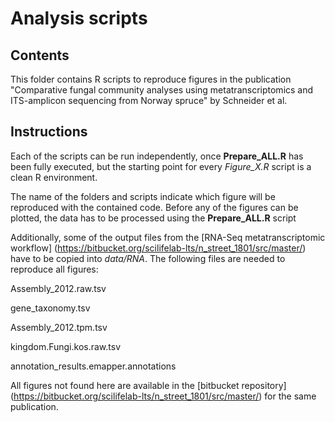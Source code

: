 # Analysis scripts

## Contents

This folder contains R scripts to reproduce figures in the publication "Comparative fungal community analyses using metatranscriptomics and ITS-amplicon sequencing from Norway spruce" by Schneider et al.

## Instructions

Each of the scripts can be run independently, once **Prepare_ALL.R** has been fully executed, but the starting point for every *Figure_X.R* script is a clean R environment.

The name of the folders and scripts indicate which figure will be reproduced with the contained code. Before any of the figures can be plotted, the data has to be processed using the **Prepare_ALL.R** script

Additionally, some of the output files from the [RNA-Seq metatranscriptomic workflow] (https://bitbucket.org/scilifelab-lts/n_street_1801/src/master/) have to be copied into *data/RNA*. The following files are needed to reproduce all figures:

Assembly_2012.raw.tsv

gene_taxonomy.tsv

Assembly_2012.tpm.tsv

kingdom.Fungi.kos.raw.tsv

annotation_results.emapper.annotations


All figures not found here are available in the [bitbucket repository] (https://bitbucket.org/scilifelab-lts/n_street_1801/src/master/) for the same publication.
